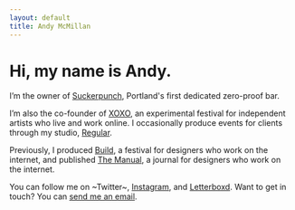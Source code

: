 ```yaml
---
layout: default
title: Andy McMillan
---
```


# Hi, my name is Andy.

I’m the owner of [Suckerpunch](https://suckerpunch.bar/), Portland's first dedicated zero-proof bar.

I’m also the co-founder of [XOXO](https://xoxofest.com/), an experimental festival for independent artists who live and work online. I occasionally produce events for clients through my studio, [Regular](https://regular.events/).

Previously, I produced [Build](https://buildconf.com/), a festival for designers who work on the internet, and published [The Manual](https://alwaysreadthemanual.com/), a journal for designers who work on the internet.

You can follow me on ~Twitter~, [Instagram](https://www.instagram.com/goodonpaper/), and [Letterboxd](https://letterboxd.com/andymcmillan/). Want to get in touch? You can [send me an email](mailto:hi@andymcmillan.com).
